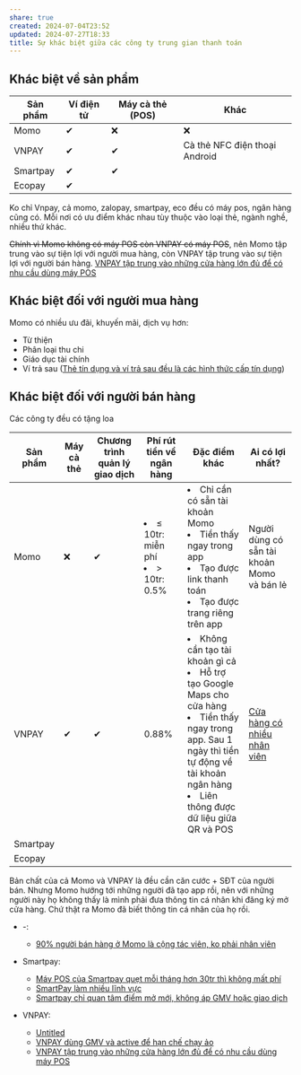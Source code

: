 ```yaml
---
share: true
created: 2024-07-04T23:52
updated: 2024-07-27T18:33
title: Sự khác biệt giữa các công ty trung gian thanh toán
---
```

## Khác biệt về sản phẩm
| Sản phẩm | Ví điện tử | Máy cà thẻ (POS) | Khác                          |
| -------- | ---------- | ---------------- | ----------------------------- |
| Momo     | ✔          | ❌               | ❌                            |
| VNPAY    | ✔          | ✔                | Cà thẻ NFC điện thoại Android |
| Smartpay | ✔          | ✔                |                               |
| Ecopay   | ✔          |                  |                               |
Ko chỉ Vnpay, cả momo, zalopay, smartpay, eco đều có máy pos, ngân hàng cũng có. Mỗi nơi có ưu điểm khác nhau tùy thuộc vào loại thẻ, ngành nghề, nhiều thứ khác.

~~Chính vì Momo không có máy POS còn VNPAY có máy POS~~, nên Momo tập trung vào sự tiện lợi với người mua hàng, còn VNPAY tập trung vào sự tiện lợi với người bán hàng. [VNPAY tập trung vào những cửa hàng lớn đủ để có nhu cầu dùng máy POS](./VNPAY/VNPAY%20t%E1%BA%ADp%20trung%20v%C3%A0o%20nh%E1%BB%AFng%20c%E1%BB%ADa%20h%C3%A0ng%20l%E1%BB%9Bn%20%C4%91%E1%BB%A7%20%C4%91%E1%BB%83%20c%C3%B3%20nhu%20c%E1%BA%A7u%20d%C3%B9ng%20m%C3%A1y%20POS.md)

## Khác biệt đối với người mua hàng
Momo có nhiều ưu đãi, khuyến mãi, dịch vụ hơn:
- Từ thiện
- Phân loại thu chi
- Giáo dục tài chính
- Ví trả sau ([Thẻ tín dụng và ví trả sau đều là các hình thức cấp tín dụng](../../../../Vay%20ti%E1%BB%81n/Ng%C3%A2n%20h%C3%A0ng,%20%C4%91i%E1%BB%83m%20t%C3%ADn%20d%E1%BB%A5ng/Th%E1%BA%BB%20t%C3%ADn%20d%E1%BB%A5ng%20v%C3%A0%20v%C3%AD%20tr%E1%BA%A3%20sau%20%C4%91%E1%BB%81u%20l%C3%A0%20c%C3%A1c%20h%C3%ACnh%20th%E1%BB%A9c%20c%E1%BA%A5p%20t%C3%ADn%20d%E1%BB%A5ng.md)) 

## Khác biệt đối với người bán hàng
Các công ty đều có tặng loa

| Sản phẩm | Máy cà thẻ | Chương trình quản lý giao dịch | Phí rút tiền về ngân hàng                      | Đặc điểm khác                                                                                                                                                                                                          | Ai có lợi nhất?                                                                                       |
| -------- | ---------- | ------------------------------ | ---------------------------------------------- | ---------------------------------------------------------------------------------------------------------------------------------------------------------------------------------------------------------------------- | ----------------------------------------------------------------------------------------------------- |
| Momo     | ❌         | ✔                              | <li>≤ 10tr: miễn phí</li><li>> 10tr: 0.5%</li> | <li>Chỉ cần có sẵn tài khoản Momo</li><li>Tiền thấy ngay trong app</li><li>Tạo được link thanh toán</li><li>Tạo được trang riêng trên app</li>                                                                         | Người dùng có sẵn tài khoản Momo và bán lẻ                                                            |
| VNPAY    | ✔          | ✔                              | 0.88%                                          | <li>Không cần tạo tài khoản gì cả</li><li>Hỗ trợ tạo Google Maps cho cửa hàng</li><li>Tiền thấy ngay trong app. Sau 1 ngày thì tiền tự động về tài khoản ngân hàng</li><li>Liên thông được dữ liệu giữa QR và POS</li> | [Cửa hàng có nhiều nhân viên](./VNPAY/VNPAY%20t%E1%BA%ADp%20trung%20v%C3%A0o%20nh%E1%BB%AFng%20c%E1%BB%ADa%20h%C3%A0ng%20l%E1%BB%9Bn%20%C4%91%E1%BB%A7%20%C4%91%E1%BB%83%20c%C3%B3%20nhu%20c%E1%BA%A7u%20d%C3%B9ng%20m%C3%A1y%20POS.md) |
| Smartpay |            |                                |                                                |                                                                                                                                                                                                                        |                                                                                                       |
| Ecopay   |            |                                |                                                |                                                                                                                                                                                                                        |                                                                                                       |
Bản chất của cả Momo và VNPAY là đều cần căn cước + SĐT của người bán. Nhưng Momo hướng tới những người đã tạo app rồi, nên với những người này họ không thấy là mình phải đưa thông tin cá nhân khi đăng ký mở cửa hàng. Chứ thật ra Momo đã biết thông tin cá nhân của họ rồi.

- \-: 
    - [90% người bán hàng ở Momo là cộng tác viên, ko phải nhân viên](./90%25%20ng%C6%B0%E1%BB%9Di%20b%C3%A1n%20h%C3%A0ng%20%E1%BB%9F%20Momo%20l%C3%A0%20c%E1%BB%99ng%20t%C3%A1c%20vi%C3%AAn,%20ko%20ph%E1%BA%A3i%20nh%C3%A2n%20vi%C3%AAn.md)

- Smartpay: 
    - [Máy POS của Smartpay quẹt mỗi tháng hơn 30tr thì không mất phí](./Smartpay/M%C3%A1y%20POS%20c%E1%BB%A7a%20Smartpay%20qu%E1%BA%B9t%20m%E1%BB%97i%20th%C3%A1ng%20h%C6%A1n%2030tr%20th%C3%AC%20kh%C3%B4ng%20m%E1%BA%A5t%20ph%C3%AD.md)
    - [SmartPay làm nhiều lĩnh vực](./Smartpay/SmartPay%20l%C3%A0m%20nhi%E1%BB%81u%20l%C4%A9nh%20v%E1%BB%B1c.md)
    - [Smartpay chỉ quan tâm điểm mở mới, không áp GMV hoặc giao dịch](./Smartpay/Smartpay%20ch%E1%BB%89%20quan%20t%C3%A2m%20%C4%91i%E1%BB%83m%20m%E1%BB%9F%20m%E1%BB%9Bi,%20kh%C3%B4ng%20%C3%A1p%20GMV%20ho%E1%BA%B7c%20giao%20d%E1%BB%8Bch.md)

- VNPAY: 
    - [Untitled](./VNPAY/Untitled.md)
    - [VNPAY dùng GMV và active để hạn chế chạy ảo](./VNPAY/VNPAY%20d%C3%B9ng%20GMV%20v%C3%A0%20active%20%C4%91%E1%BB%83%20h%E1%BA%A1n%20ch%E1%BA%BF%20ch%E1%BA%A1y%20%E1%BA%A3o.md)
    - [VNPAY tập trung vào những cửa hàng lớn đủ để có nhu cầu dùng máy POS](./VNPAY/VNPAY%20t%E1%BA%ADp%20trung%20v%C3%A0o%20nh%E1%BB%AFng%20c%E1%BB%ADa%20h%C3%A0ng%20l%E1%BB%9Bn%20%C4%91%E1%BB%A7%20%C4%91%E1%BB%83%20c%C3%B3%20nhu%20c%E1%BA%A7u%20d%C3%B9ng%20m%C3%A1y%20POS.md)


